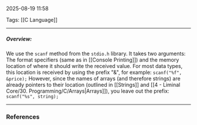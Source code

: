 2025-08-19 11:58

Tags:  [[C Language]]

------------------------------------------------
##### Overview:
We use the `scanf` method from the `stdio.h` library. It takes two arguments:  The format specifiers (same as in [[Console Printing]]) and the memory location of where it should write the received value. 
For most data types, this location is received by using the prefix "&", for example:
`scanf("%f", &price);`
However, since the names of arrays (and therefore strings) are already pointers to their location (outlined in [[Strings]] and [[4 - Liminal Core/30. Programming/C/Arrays|Arrays]]), you leave out the prefix:
`scanf("%s", string);`






------------------------------------------------------
### References
